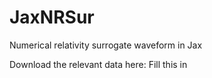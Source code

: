 # JaxNRSur
Numerical relativity surrogate waveform in Jax

Download the relevant data here: Fill this in